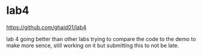 # lab4
https://github.com/ghaid01/lab4

lab 4 going better than other labs trying to compare the code to the demo to make more sence, still working on it but submitting this to not be late.